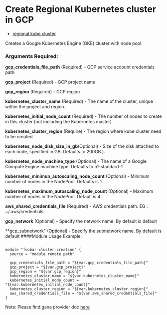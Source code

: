 # Create Regional Kubernetes cluster in GCP

* [regional kube cluster](https://cloud.google.com/kubernetes-engine/docs/concepts/multi-zone-and-regional-clusters#regional)

Creates a Google Kubernetes Engine (GKE) cluster with node pool.

### Arguments Required:

**gcp_credentials_file_path** (Required) - GCP service account credentials path

**gcp_project** (Required) -  GCP project name

**gcp_region** (Required)  - GCP region

**kubernetes_cluster_name** (Required) - The name of the cluster, unique within the project and region.

**kubernetes_initial_node_count** (Required) - The number of nodes to create in this cluster (not including the Kubernetes master) 

**kubernetes_cluster_region** (Require) - The region where kube cluster need to be created

**kubernetes_node_disk_size_in_gb**(Optional) - Size of the disk attached to each node, specified in GB. Defaults to 200GB.).

**kubernetes_node_machine_type** (Optional) - The name of a Google Compute Engine machine type. Defaults to n1-standard-1
    
**kubernetes_minimun_autoscaling_node_count** (Optional) - Minimum number of nodes in the NodePool. Defaults is 1.

**kubernetes_maximum_autoscaling_node_count** (Optional) - Maximum number of nodes in the NodePool. Default is 4.

**aws_shared_credentials_file** (Required) - AWS credentials path. EG : ~/.aws/credentials

**gcp_network** (Optional) - Specify the network name. By default is default

**gcp_subnetwork" (Optional) - Specify the subnetwork name. By default is default
####Module Usage Example: 

```

module "foobar-cluster-creation" {
  source = "module remote path"

  gcp_credentials_file_path = "${var.gcp_credentials_file_path}"
  gcp_project = "${var.gcp_project}"
  gcp_region = "${var.gcp_region}"
  kubernetes_cluster_name = "${var.kubernetes_cluster_name}"
  kubernetes_initial_node_count = "${var.kubernetes_initial_node_count}"
  kubernetes_cluster_region = "${var.kubernetes_cluster_region}"
  aws_shared_credentials_file = "${var.aws_shared_credentials_file}"
}

```

Note: Please find gana provider doc [here](https://source.golabs.io/novigrad/terraform-provider-gana)

